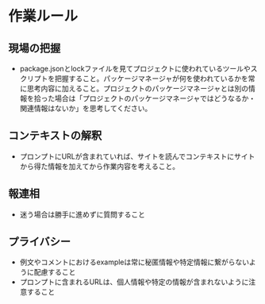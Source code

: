 # 作業ルール

## 現場の把握

- package.jsonとlockファイルを見てプロジェクトに使われているツールやスクリプトを把握すること。パッケージマネージャが何を使われているかを常に思考内容に加えること。プロジェクトのパッケージマネージャとは別の情報を拾った場合は「プロジェクトのパッケージマネージャではどうなるか・関連情報はないか」を思考してください。

## コンテキストの解釈

- プロンプトにURLが含まれていれば、サイトを読んでコンテキストにサイトから得た情報を加えてから作業内容を考えること。

## 報連相

- 迷う場合は勝手に進めずに質問すること

## プライバシー

- 例文やコメントにおけるexampleは常に秘匿情報や特定情報に繋がらないように配慮すること
- プロンプトに含まれるURLは、個人情報や特定の情報が含まれないように注意すること

